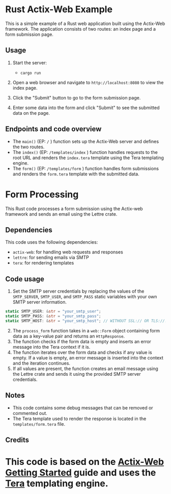 # Rust Actix-Web Example

This is a simple example of a Rust web application built using the Actix-Web framework. The application consists of two routes: an index page and a form submission page.
## Usage

1. Start the server:
   
   - `cargo run`
   
2. Open a web browser and navigate to `http://localhost:8080` to view the index page.
3. Click the "Submit" button to go to the form submission page.
4. Enter some data into the form and click "Submit" to see the submitted data on the page.

## Endpoints and code overview

- The `main()` (EP: `/` )  function sets up the Actix-Web server and defines the two routes.
- The `index()` (EP: `/templates/index` ) function handles requests to the root URL and renders the `index.tera` template using the Tera templating engine.
- The `form()` (EP: `/templates/form` ) function handles form submissions and renders the `form.tera` template with the submitted data.

# Form Processing

This Rust code processes a form submission using the Actix-web framework and sends an email using the Lettre crate.

## Dependencies

This code uses the following dependencies:
- `actix-web`: for handling web requests and responses
- `lettre`: for sending emails via SMTP
- `tera`: for rendering templates

## Code usage

1. Set the SMTP server credentials by replacing the values of the `SMTP_SERVER`, `SMTP_USER`, and `SMTP_PASS` static variables with your own SMTP server information.
```rust
static SMTP_USER: &str = "your_smtp_user";
static SMTP_PASS: &str = "your_smtp_pass";
static SMTP_HOST: &str = "your_smtp_host"; // WITHOUT SSL:// OR TLS://!!!
```
2. The `process_form` function takes in a `web::Form` object containing form data as a key-value pair and returns an `HttpResponse`.
3. The function checks if the form data is empty and inserts an error message into the Tera context if it is.
4. The function iterates over the form data and checks if any value is empty. If a value is empty, an error message is inserted into the context and the iteration continues.
5. If all values are present, the function creates an email message using the Lettre crate and sends it using the provided SMTP server credentials.

## Notes

- This code contains some debug messages that can be removed or commented out.
- The Tera template used to render the response is located in the `templates/form.tera` file.

## Credits

This code is based on the [Actix-Web Getting Started](https://actix.rs/docs/getting-started/) guide and uses the [Tera](https://tera.netlify.app/) templating engine.
=======

